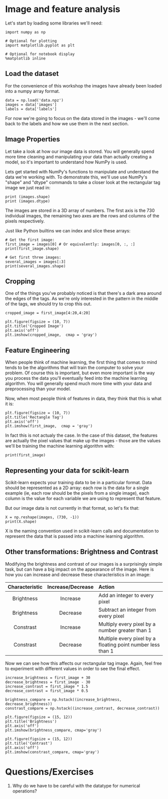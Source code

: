 # Image and feature analysis

Let's start by loading some libraries we'll need:

	import numpy as np

	# Optional for plotting
	import matplotlib.pyplot as plt

	# Optional for notebook display
	%matplotlib inline


## Load the dataset

For the convenience of this workshop the images have already been loaded into a numpy array format. 

	data = np.load('data.npz')
	images = data['images']
	labels = data['labels']

For now we're going to focus on the data stored in the images - we'll come back to the labels and how we use them in the next section.



## Image Properties

Let take a look at how our image data is stored. You will generally spend more time cleaning and manipulating your data than actually creating a model, so it's important to understand how NumPy is used. 

Lets get started with NumPy's functions to manipulate and understand the data we're working with. To demonstrate this, we'll use use NumPy's "shape" and "dtype" commands to take a closer look at the rectangular tag image we just read in:

	print (images.shape)
	print (images.dtype)	

The images are stored in a 3D array of numbers. The first axis is the 730 individual images, the remaining two axes are the rows and columns of the pixels respectively.

Just like Python builtins we can index and slice these arrays:

	# Get the first image:
	first_image = images[0] # Or equivalently: images[0, :, :]
	print(first_image.shape)

	# Get first three images:
	several_images = images[:3]
	print(several_images.shape)


## Cropping

One of the things you've probably noticed is that there's a dark area around the edges of the tags. As we're only interested in the pattern in the middle of the tags, we should try to crop this out. 

	cropped_image = first_image[4:20,4:20]

	plt.figure(figsize = (10, 7))
	plt.title('Cropped Image')
	plt.axis('off')
	plt.imshow(cropped_image,  cmap = 'gray')


## Feature Engineering

When people think of machine learning, the first thing that comes to mind tends to be the  algorithms that will train the computer to solve your problem. Of course this is important, but even more important is the way you process the data you'll eventually feed into the machine learning algorithm. You will generally spend much more time with your data and preprocessing than your model.

Now, when most people think of features in data, they think that this is what it is:

	plt.figure(figsize = (10, 7))
	plt.title('Rectangle Tag')
	plt.axis('off')
	plt.imshow(first_image,  cmap = 'gray')

In fact this is not actualy the case. In the case of this dataset, the features are actually the pixel values that make up the images - those are the values we'll be training the machine learning algorithm with:

	print(first_image)


## Representing your data for scikit-learn

Scikit-learn expects your training data to be in a particular format. Data should be represented as a 2D array: each row is the data for a single example (ie, each row should be the pixels from a single image), each column is the value for each variable we are using to represent that feature.

But our image data is not currently in that format, so let's fix that:

	X = np.reshape(images, (730, -1))
	print(X.shape)

X is the naming convention used in scikit-learn calls and documentation to represent the data that is passed into a machine learning algorithm.


## Other transformations: Brightness and Contrast

Modifying the brightness and contrast of our images is a surprisingly simple task, but can have a big impact on the appearance of the image. Here is how you can increase and decrease these characteristics in an image:

Characteristic            |  Increase/Decrease   | Action
:-------------------------:|:-------------------------:|:-------------------------
Brightness | Increase | Add an integer to every pixel
Brightness    | Decrease | Subtract an integer from every pixel
Constrast      | Increase | Multiply every pixel by a number greater than 1
Constrast      | Decrease | Multiple every pixel by a floating point number less than 1

Now we can see how this affects our rectangular tag image. Again, feel free to experiment with different values in order to see the final effect.

	increase_brightness = first_image + 30
	decrease_brightness = first_image - 30
	increase_contrast = first_image * 1.5
	decrease_contrast = first_image * 0.5

	brightness_compare = np.hstack((increase_brightness, decrease_brightness))
	constrast_compare = np.hstack((increase_contrast, decrease_contrast))

	plt.figure(figsize = (15, 12))
	plt.title('Brightness')
	plt.axis('off')
	plt.imshow(brightness_compare, cmap='gray') 

	plt.figure(figsize = (15, 12))
	plt.title('Contrast')
	plt.axis('off')
	plt.imshow(constrast_compare, cmap='gray')


# Questions/Exercises

1. Why do we have to be careful with the datatype for numerical operations?